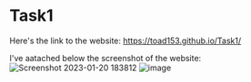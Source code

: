 # Task1
Here's the link to the website: https://toad153.github.io/Task1/

I've aatached below the screenshot of the website: 
![Screenshot 2023-01-20 183812](https://user-images.githubusercontent.com/76248516/213702503-e110534e-b2f1-40fe-ba15-ff04843b49c4.jpg)
![image](https://user-images.githubusercontent.com/76248516/213702707-927460fc-6010-47ad-8089-eb24f9fdcdc8.png)
